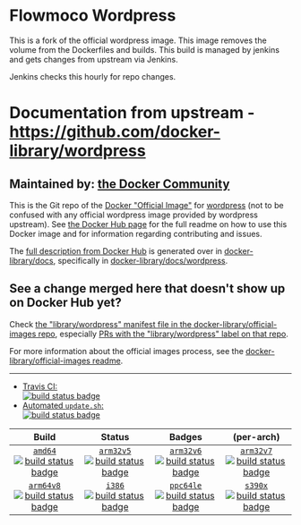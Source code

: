 # Flowmoco Wordpress
This is a fork of the official wordpress image.  This image removes the volume from the Dockerfiles and builds.  This build is managed by jenkins and gets changes from upstream via Jenkins.

Jenkins checks this hourly for repo changes.

# Documentation from upstream - https://github.com/docker-library/wordpress

## Maintained by: [the Docker Community](https://github.com/docker-library/wordpress)

This is the Git repo of the [Docker "Official Image"](https://docs.docker.com/docker-hub/official_repos/) for [wordpress](https://hub.docker.com/_/wordpress/) (not to be confused with any official wordpress image provided by wordpress upstream). See [the Docker Hub page](https://hub.docker.com/_/wordpress/) for the full readme on how to use this Docker image and for information regarding contributing and issues.

The [full description from Docker Hub](https://hub.docker.com/_/wordpress/) is generated over in [docker-library/docs](https://github.com/docker-library/docs), specifically in [docker-library/docs/wordpress](https://github.com/docker-library/docs/tree/master/wordpress).

## See a change merged here that doesn't show up on Docker Hub yet?

Check [the "library/wordpress" manifest file in the docker-library/official-images repo](https://github.com/docker-library/official-images/blob/master/library/wordpress), especially [PRs with the "library/wordpress" label on that repo](https://github.com/docker-library/official-images/labels/library%2Fwordpress).

For more information about the official images process, see the [docker-library/official-images readme](https://github.com/docker-library/official-images/blob/master/README.md).

---

-	[Travis CI:  
	![build status badge](https://img.shields.io/travis/docker-library/wordpress/master.svg)](https://travis-ci.org/docker-library/wordpress/branches)
-	[Automated `update.sh`:  
	![build status badge](https://doi-janky.infosiftr.net/job/update.sh/job/wordpress/badge/icon)](https://doi-janky.infosiftr.net/job/update.sh/job/wordpress)

| Build | Status | Badges | (per-arch) |
|:-:|:-:|:-:|:-:|
| [`amd64`<br />![build status badge](https://doi-janky.infosiftr.net/job/multiarch/job/amd64/job/wordpress/badge/icon)](https://doi-janky.infosiftr.net/job/multiarch/job/amd64/job/wordpress) | [`arm32v5`<br />![build status badge](https://doi-janky.infosiftr.net/job/multiarch/job/arm32v5/job/wordpress/badge/icon)](https://doi-janky.infosiftr.net/job/multiarch/job/arm32v5/job/wordpress) | [`arm32v6`<br />![build status badge](https://doi-janky.infosiftr.net/job/multiarch/job/arm32v6/job/wordpress/badge/icon)](https://doi-janky.infosiftr.net/job/multiarch/job/arm32v6/job/wordpress) | [`arm32v7`<br />![build status badge](https://doi-janky.infosiftr.net/job/multiarch/job/arm32v7/job/wordpress/badge/icon)](https://doi-janky.infosiftr.net/job/multiarch/job/arm32v7/job/wordpress) |
| [`arm64v8`<br />![build status badge](https://doi-janky.infosiftr.net/job/multiarch/job/arm64v8/job/wordpress/badge/icon)](https://doi-janky.infosiftr.net/job/multiarch/job/arm64v8/job/wordpress) | [`i386`<br />![build status badge](https://doi-janky.infosiftr.net/job/multiarch/job/i386/job/wordpress/badge/icon)](https://doi-janky.infosiftr.net/job/multiarch/job/i386/job/wordpress) | [`ppc64le`<br />![build status badge](https://doi-janky.infosiftr.net/job/multiarch/job/ppc64le/job/wordpress/badge/icon)](https://doi-janky.infosiftr.net/job/multiarch/job/ppc64le/job/wordpress) | [`s390x`<br />![build status badge](https://doi-janky.infosiftr.net/job/multiarch/job/s390x/job/wordpress/badge/icon)](https://doi-janky.infosiftr.net/job/multiarch/job/s390x/job/wordpress) |

<!-- THIS FILE IS GENERATED BY https://github.com/docker-library/docs/blob/master/generate-repo-stub-readme.sh -->
